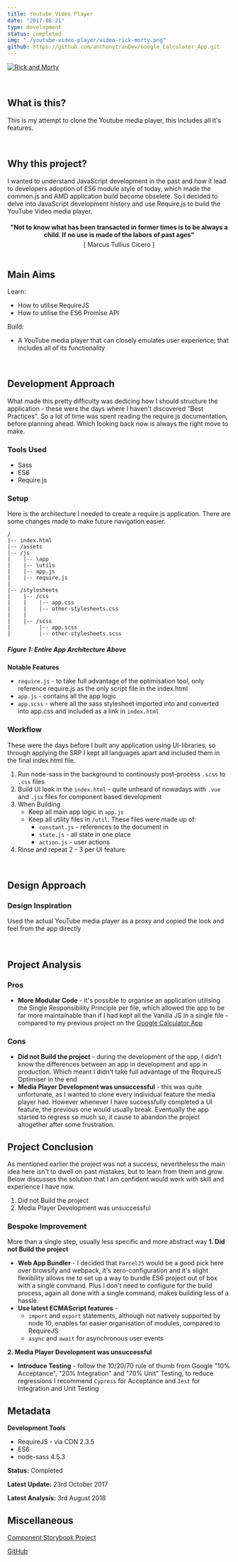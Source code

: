 ```yaml
---
title: Youtube Video Player
date: "2017-08-21"
type: development
status: completed
img: "./youtube-video-player/video-rick-morty.png"
github: https://github.com/anthonytranDev/Google_Calculator_App.git 
---
```

[![Rick and Morty](./video-rick-morty.png)][1]

<br>

## What is this?
This is my attempt to clone the Youtube media player, this includes all it's features.

<br>

## Why this project?
I wanted to understand JavaScript development in the past and how it lead to developers adoption of ES6 module style of today, which made the common.js and AMD application build become obselete. So I decided to delve into JavaScript development history and use Require.js to build the YouTube Video media player.

<center><h4 style="margin-bottom: 5px">"Not to know what has been transacted in former times is to be always a child. If no use is made of the labors of past ages"</h4></center>
<center>[ Marcus Tullius Cicero ]</center>

<br>

## Main Aims
Learn:
- How to utilise RequireJS
- How to utilise the ES6 Promise API

Build:
- A YouTube media player that can closely emulates user experience; that includes all of its functionality

<br>

## Development Approach
What made this pretty difficulty was dedicing how I should structure the application - these were the days where I haven't discovered "Best Practices". So a lot of time was spent reading the require.js documentation, before planning ahead. Which looking back now is always the right move to make.

### Tools Used
- Sass
- ES6
- Require.js

### Setup
Here is the architecture I needed to create a require.js application. There are some changes made to make future navigation easier.

```
/
|-- index.html
|-- /assets
|-- /js
|    |-- \app
|    |-- \utils
|    |-- app.js
|    |-- require.js
|
|-- /stylesheets
|    |-- /css
|    |    |-- app.css
|    |    |-- other-stylesheets.css
|    |
|    |-- /scss
|         |-- app.scss
|         |-- other-stylesheets.scss
```
<h5><b>Figure 1: Entire App Architecture Above</b></h5>

__Notable Features__
- `require.js` - to take full advantage of the optimisation tool, only reference require.js as the only script file in the index.html
- `app.js` - contains all the app logic
- `app.scss` - where all the sass stylesheet imported into and converted into app.css and included as a link in `index.html`


### Workflow
These were the days before I built any application using UI-libraries, so through applying the SRP I kept all languages apart and included them in the final index.html file.
1. Run node-sass in the background to continously post-process `.scss` to `.css` files
2. Build UI look in the `index.html` - quite unheard of nowadays with `.vue` and `.jsx` files for component based development
3. When Building
    - Keep all main app logic in `app.js`
    - Keep all utility files in `/util`. These files were made up of:
      - `constant.js` - references to the document in
      - `state.js` - all state in one place
      - `action.js` - user actions
4. Rinse and repeat 2 - 3 per UI feature

<br>

## Design Approach
### Design Inspiration
Used the actual YouTube media player as a proxy and copied the look and feel from the app directly

<br>

## Project Analysis
### Pros
- __More Modular Code__ - it's possible to organise an application utilising the Single Responsibility Principle per file, which allowed the app to be far more maintainable than if I had kept all the Vanilla JS in a single file - compared to my previous project on the [Google Calculator App][a]


### Cons
- __Did not Build the project__ - during the development of the app, I didn't know the differences between an app in development and app in production. Which meant I didn't take full advantage of the RequireJS Optimiser in the end
- __Media Player Development was unsuccessful__ - this was quite unfortunate, as I wanted to clone every individual feature the media player had. However whenever I have successfully completed a UI feature, the previous one would usually break. Eventually the app started to regress so much so, it cause to abandon the project altogether after some frustration.

## Project Conclusion
As mentioned earlier the project was not a success, nevertheless the main idea here isn't to dwell on past mistakes, but to learn from them and grow. Below discusses the solution that I am confident would work with skill and experience I have now.

1. Did not Build the project
2. Media Player Development was unsuccessful

### Bespoke Improvement
More than a single step, usually less specific and more abstract way
__1. Did not Build the project__
  - __Web App Bundler__ - I decided that `ParcelJS` would be a good pick here over browsify and webpack, it's zero-configuration and it's slight flexibility allows me to set up a way to bundle ES6 project out of box with a single command. Plus I don't need to configure for the build process, again all done with a single command, makes building less of a hassle.
  - __Use latest ECMAScript features__ - 
    - `import` and `export` statements, although not natively supported by node 10, enables far easier organisation of modules, compared to RequireJS
    - `async` and `await` for asynchronous user events

__2. Media Player Development was unsuccessful__
  - __Introduce Testing__ - follow the 10/20/70 rule of thumb from Google "10% Acceptance", "20% Integration" and "70% Unit" Testing, to reduce regressions I recommend `Cypress` for Acceptance and `Jest` for Integration and Unit Testing

## Metadata
__Development Tools__
  - RequireJS - via CDN 2.3.5
  - ES6
  - node-sass 4.5.3

__Status:__ Completed

__Latest Update:__ 23rd October 2017

__Latest Analysis:__ 3rd August 2018


## Miscellaneous

[Component Storybook Project][1]

[GitHub][2]

[1]: https://thirsty-panini-0e27d1.netlify.com/
[2]: https://github.com/anthonytranDev/youtube_video_player_clone

[a]: /developer-projects/google-calculator
